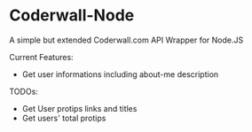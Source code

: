 Coderwall-Node
==========

 A simple but extended Coderwall.com API Wrapper for Node.JS

Current Features:
 - Get user informations including about-me description

TODOs:
 - Get User protips links and titles
 - Get users' total protips
